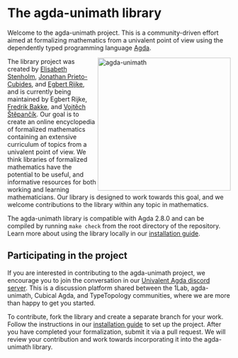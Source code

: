 # The agda-unimath library

Welcome to the agda-unimath project. This is a community-driven effort aimed at
formalizing mathematics from a univalent point of view using the dependently
typed programming language [Agda](https://github.com/agda/agda).

<a href="https://github.com/unimath/agda-unimath">
<img class="invertible-image" align="right" width="300" alt="agda-unimath" src="website/images/agda-unimath-logo.svg" />
</a>

The library project was created by
[Elisabeth Stenholm](https://elisabeth.stenholm.one),
[Jonathan Prieto-Cubides](https://jonaprieto.github.io), and
[Egbert Rijke](https://egbertrijke.github.io), and is currently being maintained
by Egbert Rijke, [Fredrik Bakke](https://www.ntnu.edu/employees/fredrik.bakke),
and [Vojtěch Štěpančík](https://vojtechstep.eu/). Our goal is to create an
online encyclopedia of formalized mathematics containing an extensive curriculum
of topics from a univalent point of view. We think libraries of formalized
mathematics have the potential to be useful, and informative resources for both
working and learning mathematicians. Our library is designed to work towards
this goal, and we welcome contributions to the library within any topic in
mathematics.

The agda-unimath library is compatible with Agda 2.8.0 and can be compiled by
running `make check` from the root directory of the repository. Learn more about
using the library locally in our [installation guide](HOWTO-INSTALL.md).

## Participating in the project

If you are interested in contributing to the agda-unimath project, we encourage
you to join the conversation in our
[Univalent Agda discord server](https://discord.gg/Zp2e8hYsuX). This is a
discussion platform shared between the 1Lab, agda-unimath, Cubical Agda, and
TypeTopology communities, where we are more than happy to get you started.

To contribute, fork the library and create a separate branch for your work.
Follow the instructions in our [installation guide](HOWTO-INSTALL.md) to set up
the project. After you have completed your formalization, submit it via a pull
request. We will review your contribution and work towards incorporating it into
the agda-unimath library.
